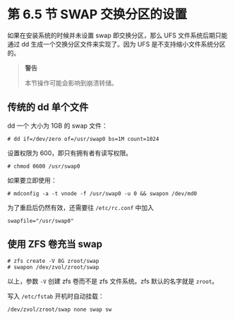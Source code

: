 # 第 6.5 节 SWAP 交换分区的设置

如果在安装系统的时候并未设置 swap 即交换分区，那么 UFS 文件系统后期只能通过 dd 生成一个交换分区文件来实现了。因为 UFS 是不支持缩小文件系统分区的。

>**警告**
>
>本节操作可能会影响到崩溃转储。

## 传统的 dd 单个文件

dd 一个 大小为 1GB 的 swap 文件：

```
# dd if=/dev/zero of=/usr/swap0 bs=1M count=1024
```

设置权限为 600，即只有拥有者有读写权限。

```
# chmod 0600 /usr/swap0
```

如果要立即使用：

```
# mdconfig -a -t vnode -f /usr/swap0 -u 0 && swapon /dev/md0
```

为了重启后仍然有效，还需要往 `/etc/rc.conf` 中加入

```
swapfile="/usr/swap0"
```

## 使用 ZFS 卷充当 swap

```
# zfs create -V 8G zroot/swap
# swapon /dev/zvol/zroot/swap
```

以上，参数 `-V` 创建 zfs 卷而不是 zfs 文件系统。zfs 默认的名字就是 `zroot`。

写入 `/etc/fstab` 开机时自动挂载：

```
/dev/zvol/zroot/swap none swap sw
```

